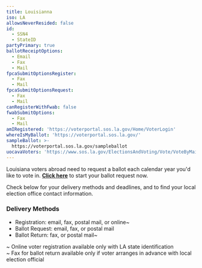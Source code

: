```yaml
---
title: Louisianna
iso: LA
allowsNeverResided: false
id:
  - SSN4
  - StateID
partyPrimary: true
ballotReceiptOptions:
  - Email
  - Fax
  - Mail
fpcaSubmitOptionsRegister:
  - Fax
  - Mail
fpcaSubmitOptionsRequest:
  - Fax
  - Mail
canRegisterWithFwab: false
fwabSubmitOptions:
  - Fax
  - Mail
amIRegistered: 'https://voterportal.sos.la.gov/Home/VoterLogin'
whereIsMyBallot: 'https://voterportal.sos.la.gov/'
sampleBallot: >-
  https://voterportal.sos.la.gov/sampleballot
uocavaVoters: 'https://www.sos.la.gov/ElectionsAndVoting/Vote/VoteByMail/Pages/MilitaryAndOverseasVoters.aspx'
---
```

Louisiana voters abroad need to request a ballot each calendar year you'd like to vote in. [**Click here**](https://www.votefromabroad.org) to start your ballot request now.

Check below for your delivery methods and deadlines, and to find your local election office contact information.

### Delivery Methods

* Registration: email, fax, postal mail, or online~
* Ballot Request: email, fax, or postal mail
* Ballot Return: fax, or postal mail~

~ Online voter registration available only with LA state identification\
~ Fax for ballot return available only if voter arranges in advance with local election official
